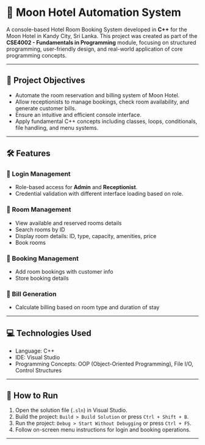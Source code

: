 
# 🏨 Moon Hotel Automation System

A console-based Hotel Room Booking System developed in **C++** for the Moon Hotel in Kandy City, Sri Lanka. This project was created as part of the **CSE4002 - Fundamentals in Programming** module, focusing on structured programming, user-friendly design, and real-world application of core programming concepts.

---

## 🎯 Project Objectives

- Automate the room reservation and billing system of Moon Hotel.
- Allow receptionists to manage bookings, check room availability, and generate customer bills.
- Ensure an intuitive and efficient console interface.
- Apply fundamental C++ concepts including classes, loops, conditionals, file handling, and menu systems.

---

## 🛠️ Features

### 🔐 Login Management
- Role-based access for **Admin** and **Receptionist**.
- Credential validation with different interface loading based on role.

### 🏨 Room Management 
- View available and reserved rooms details
- Search rooms by ID 
- Display room details: ID, type, capacity, amenities, price
- Book rooms

### 📅 Booking Management 
- Add room bookings with customer info
- Store booking details 

### 🧾 Bill Generation
- Calculate billing based on room type and duration of stay

---

## 💻 Technologies Used

- Language: C++
- IDE: Visual Studio
- Programming Concepts: OOP (Object-Oriented Programming), File I/O, Control Structures

---

## 🚀 How to Run

1. Open the solution file (`.sln`) in Visual Studio.
2. Build the project: `Build > Build Solution` or press `Ctrl + Shift + B`.
3. Run the project: `Debug > Start Without Debugging` or press `Ctrl + F5`.
4. Follow on-screen menu instructions for login and booking operations.

---
